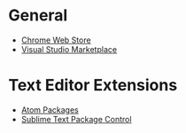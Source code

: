 # General
* [Chrome Web Store](https://chrome.google.com/webstore/category/extensions)
* [Visual Studio Marketplace](https://marketplace.visualstudio.com/)

# Text Editor Extensions
* [Atom Packages](https://atom.io/packages)
* [Sublime Text Package Control](https://packagecontrol.io/)
